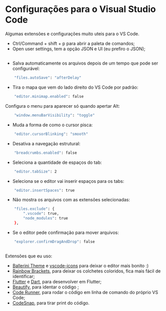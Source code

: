 
# Configurações para o Visual Studio Code

Algumas extensões e configurações muito uteis para o VS Code.

- Ctrl/Command + shift + p para abrir a paleta de comandos;
- Open user settings, tem a opção JSON e UI (eu prefiro o JSON);

##

- Salva automaticamente os arquivos depois de um tempo que pode ser configurável:
```bash
    "files.autoSave": "afterDelay"
```

- Tira o mapa que vem do lado direito do VS Code por padrão:
```bash
    "editor.minimap.enabled": false
```

Configura o menu para aparecer só quando apertar Alt:
```bash
    "window.menuBarVisibility": "toggle"
```

- Muda a forma de como o cursor pisca:
```bash
    "editor.cursorBlinking": "smooth"
```

- Desativa a navegação estrutural:
```bash
    "breadcrumbs.enabled": false
```

- Seleciona a quantidade de espaços do tab:
```bash
    "editor.tabSize": 2
```

- Seleciona se o editor vai inserir espaços para os tabs: 
```bash
    "editor.insertSpaces": true
```

- Não mostra os arquivos com as extensões selecionadas:
```bash
    "files.exclude": {
        ".vscode": true,
        "node_modules": true
    },
```

- Se o editor pede confirmação para mover arquivos:
```bash
    "explorer.confirmDragAndDrop": false
```

##
Extensões que eu uso:


- [Ballerini Theme](https://marketplace.visualstudio.com/items?itemName=BalleriniServer.ballerini-theme) e [vscode-icons](https://marketplace.visualstudio.com/items?itemName=vscode-icons-team.vscode-icons) para deixar o editor mais bonito :)
- [Rainbow Brackets](https://marketplace.visualstudio.com/items?itemName=2gua.rainbow-brackets), para deixar os colchetes coloridos, fica mais fácil de identificar;
- [Flutter](https://marketplace.visualstudio.com/items?itemName=Dart-Code.flutter) e [Dart](https://marketplace.visualstudio.com/items?itemName=Dart-Code.dart-code), para desenvolver em Flutter;
- [Beautify](https://marketplace.visualstudio.com/items?itemName=HookyQR.beautify), para identar o código ;
- [Code Runner](https://marketplace.visualstudio.com/items?itemName=formulahendry.code-runner), para rodar o código em linha de comando do próprio VS Code;
- [CodeSnap](https://marketplace.visualstudio.com/items?itemName=adpyke.codesnap), para tirar print do código.